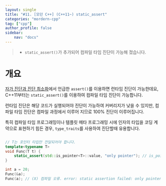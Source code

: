 ```yaml
---
layout: single
title: "#11. [모던 C++] (C++11~) static_assert"
categories: "mordern-cpp"
tag: ["cpp"]
author_profile: false
sidebar: 
    nav: "docs"
---
```


> * `static_assert()`가 추가되어 컴파일 타임 진단이 가능해 졌습니다.

# 개요

[자가 진단과 진단 최소화](https://tango1202.github.io/classic-cpp-exception/classic-cpp-exception-diagonostics/)에서 언급한 `assert()`를 이용하면 런타임 진단이 가능한데요, C++11부터는 `static_assert()`를 이용하여 컴파일 타임 진단이 가능합니다.

런타임 진단은 해당 코드가 실행되어야 진단이 가능하여 커버리지가 낮을 수 있지만, 컴파일 타임 진단은 컴파일 과정에서 이루어 지므로 100% 진단이 이루어집니다. 

특히 컴파일 타임 프로그래밍이나 템플릿 메타 프로그래밍 시에 인자의 타입을 코딩 계약으로 표현하기 힘든 경우,  `type_traits`를 사용하여 진단할때 유용합니다.

```cpp

// T는 포인터 타입만 전달되어야 합니다.
template<typename T>
void Func(T t) { 
    static_assert(std::is_pointer<T>::value, "only pointer"); // is_pointer는 C++11에 추가된 type_traits
}

int a = 20;
Func(&a);
Func(a); // (X) 컴파일 오류. error: static assertion failed: only pointer
```

